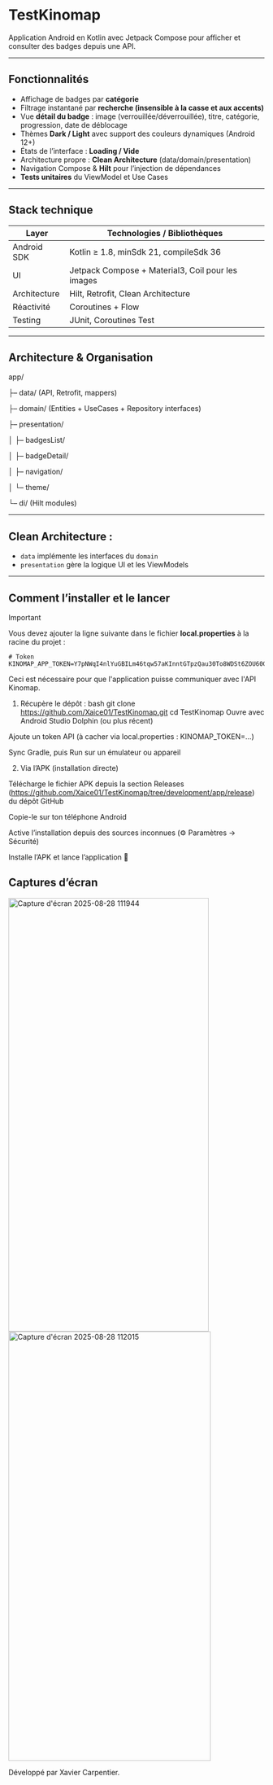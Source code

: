 # TestKinomap

Application Android en Kotlin avec Jetpack Compose pour afficher et consulter des badges depuis une API.

---

##  Fonctionnalités

- Affichage de badges par **catégorie**
- Filtrage instantané par **recherche (insensible à la casse et aux accents)**
- Vue **détail du badge** : image (verrouillée/déverrouillée), titre, catégorie, progression, date de déblocage
- Thèmes **Dark / Light** avec support des couleurs dynamiques (Android 12+)
- États de l’interface : **Loading / Vide**
- Architecture propre : **Clean Architecture** (data/domain/presentation)
- Navigation Compose & **Hilt** pour l’injection de dépendances
- **Tests unitaires** du ViewModel et Use Cases

---

##  Stack technique

| Layer         | Technologies / Bibliothèques                             |
|---------------|----------------------------------------------------------|
| Android SDK   | Kotlin ≥ 1.8, minSdk 21, compileSdk 36                   |
| UI            | Jetpack Compose + Material3, Coil pour les images        |
| Architecture  | Hilt, Retrofit, Clean Architecture                       |
| Réactivité    | Coroutines + Flow                                        |
| Testing       | JUnit, Coroutines Test                                   |

---

##  Architecture & Organisation

app/

├– data/ (API, Retrofit, mappers) 

├– domain/ (Entities + UseCases + Repository interfaces)

├– presentation/

│ ├– badgesList/

│ ├– badgeDetail/

│ ├– navigation/

│ └– theme/

└– di/ (Hilt modules)

---

##  Clean Architecture :
- `data` implémente les interfaces du `domain`
- `presentation` gère la logique UI et les ViewModels

---

##  Comment l’installer et le lancer

> [!IMPORTANT]  
> Vous devez ajouter la ligne suivante dans le fichier **local.properties** à la racine du projet :  
>
> ```properties
> # Token
> KINOMAP_APP_TOKEN=Y7pNWqI4nlYuGBILm46tqw57aKInntGTpzQau30To8WDSt6ZOU60GHWG8QSyWIs1TsFrnheftxBmmFWxR4eKhUWruEndo0aXaZVC6tn9fWhdBDb0ThVvmY6E
> ```  
>
> Ceci est nécessaire pour que l'application puisse communiquer avec l'API Kinomap.

1. Récupère le dépôt :
bash
git clone https://github.com/Xaice01/TestKinomap.git
cd TestKinomap
Ouvre avec Android Studio Dolphin (ou plus récent)

Ajoute un token API (à cacher via local.properties : KINOMAP_TOKEN=…)

Sync Gradle, puis Run sur un émulateur ou appareil

2. Via l’APK (installation directe)

Télécharge le fichier APK depuis la section Releases (https://github.com/Xaice01/TestKinomap/tree/development/app/release) du dépôt GitHub

Copie-le sur ton téléphone Android

Active l’installation depuis des sources inconnues (⚙️ Paramètres → Sécurité)

Installe l’APK et lance l’application 🎉

## Captures d’écran
<img width="394" height="852" alt="Capture d'écran 2025-08-28 111944" src="https://github.com/user-attachments/assets/ba1ff74f-7d8b-44fb-af26-558ed8cd5619" />
<img width="398" height="844" alt="Capture d'écran 2025-08-28 112015" src="https://github.com/user-attachments/assets/66c470ee-ed02-40db-9c5f-c324bfce304a" />



Développé par Xavier Carpentier.
